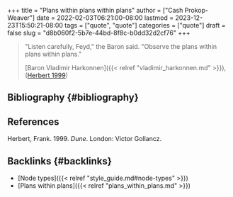 +++
title = "Plans within plans within plans"
author = ["Cash Prokop-Weaver"]
date = 2022-02-03T06:21:00-08:00
lastmod = 2023-12-23T15:50:21-08:00
tags = ["quote", "quote"]
categories = ["quote"]
draft = false
slug = "d8b060f2-5b7e-44bd-8f8c-b0dd32d2cf76"
+++

> "Listen carefully, Feyd," the Baron said. "Observe the plans within plans within plans."
>
> [Baron Vladimir Harkonnen]({{< relref "vladimir_harkonnen.md" >}}), (<a href="#citeproc_bib_item_1">Herbert 1999</a>)


## Bibliography {#bibliography}

## References

<style>.csl-entry{text-indent: -1.5em; margin-left: 1.5em;}</style><div class="csl-bib-body">
  <div class="csl-entry"><a id="citeproc_bib_item_1"></a>Herbert, Frank. 1999. <i>Dune</i>. London: Victor Gollancz.</div>
</div>



## Backlinks {#backlinks}

-   [Node types]({{< relref "style_guide.md#node-types" >}})
-   [Plans within plans]({{< relref "plans_within_plans.md" >}})

